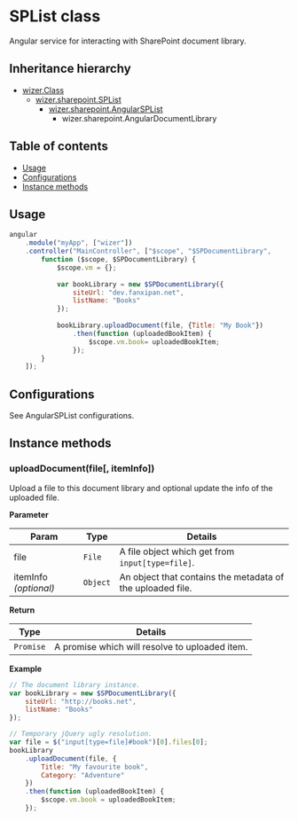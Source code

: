 # SPList class
Angular service for interacting with SharePoint document library.

## Inheritance hierarchy
- [wizer.Class](/docs/wizer/core/Class.md)
    - [wizer.sharepoint.SPList](/docs/wizer/sharepoint/SPList.md)
        - [wizer.sharepoint.AngularSPList](/docs/wizer/sharepoint/AngularSPList.md)
            - wizer.sharepoint.AngularDocumentLibrary
 
## Table of contents

- [Usage](#usage)
- [Configurations](#configurations)
- [Instance methods](#instance-methods)

## Usage

````javascript
angular
    .module("myApp", ["wizer"])
    .controller("MainController", ["$scope", "$SPDocumentLibrary",
        function ($scope, $SPDocumentLibrary) {
            $scope.vm = {};
            
            var bookLibrary = new $SPDocumentLibrary({
                siteUrl: "dev.fanxipan.net",
                listName: "Books"
            });
            
            bookLibrary.uploadDocument(file, {Title: "My Book"})
                .then(function (uploadedBookItem) {
                    $scope.vm.book= uploadedBookItem;
                });
        }
    ]);
````

## Configurations
See AngularSPList configurations.

## Instance methods

### uploadDocument(file[, itemInfo])
Upload a file to this document library and optional update the info of the uploaded file.

**Parameter**

Param                   | Type          | Details
----------------------- | ------------- | ---------------------------------------------------------
file                    | `File`        | A file object which get from `input[type=file]`.
itemInfo *(optional)*   | `Object`      | An object that contains the metadata of the uploaded file.

**Return**

Type        | Details
----------- | ----------------------------------------------
`Promise`   | A promise which will resolve to uploaded item.

**Example**

````javascript
// The document library instance.
var bookLibrary = new $SPDocumentLibrary({
    siteUrl: "http://books.net",
    listName: "Books"
});

// Temporary jQuery ugly resolution.
var file = $("input[type=file]#book")[0].files[0];
bookLibrary
    .uploadDocument(file, {
        Title: "My favourite book",
        Category: "Adventure"
    })
    .then(function (uploadedBookItem) {
        $scope.vm.book = uploadedBookItem;
    });
````
